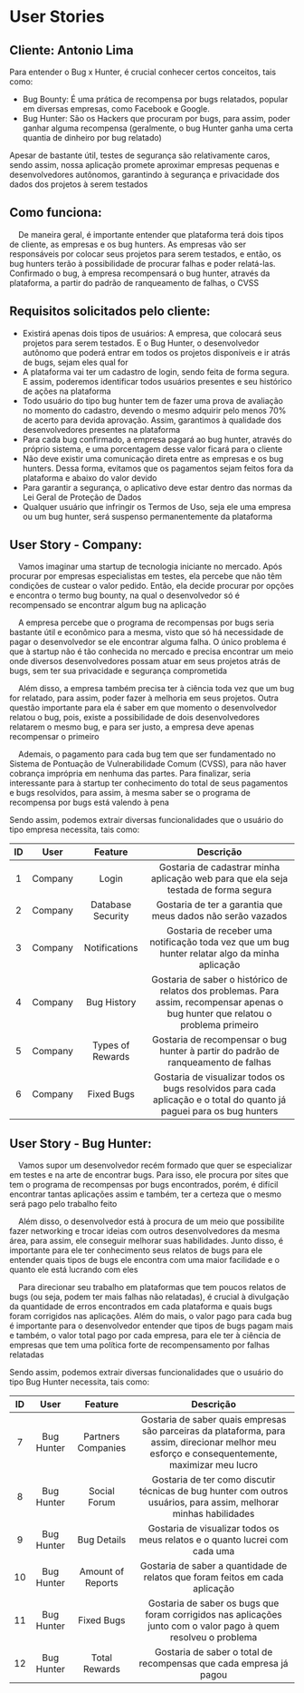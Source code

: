 # User Stories

## Cliente: Antonio Lima

Para entender o Bug x Hunter, é crucial conhecer certos conceitos, tais como:

- Bug Bounty: É uma prática de recompensa por bugs relatados, popular em diversas empresas, como Facebook e Google.
- Bug Hunter: São os Hackers que procuram por bugs, para assim, poder ganhar alguma recompensa (geralmente, o bug Hunter ganha uma certa quantia de dinheiro por bug relatado)

Apesar de bastante útil, testes de segurança são relativamente caros, sendo assim, nossa aplicação promete aproximar empresas pequenas e desenvolvedores autônomos, garantindo à segurança e privacidade dos dados dos projetos à serem testados

## Como funciona:

 <p>&nbsp;&nbsp;&nbsp;&nbsp;De maneira geral, é importante entender que plataforma terá dois tipos de cliente, as empresas e os bug hunters. As empresas vão ser responsáveis por colocar seus projetos para serem testados, e então, os bug hunters terão à possibilidade de procurar falhas e poder relatá-las. Confirmado o bug, à empresa recompensará o bug hunter, através da plataforma, a partir do padrão de ranqueamento de falhas, o CVSS</p>

## Requisitos solicitados pelo cliente:

- Existirá apenas dois tipos de usuários: A empresa, que colocará seus projetos para serem testados. E o Bug Hunter, o desenvolvedor autônomo que poderá entrar em todos os projetos disponíveis e ir atrás de bugs, sejam eles qual for
- A plataforma vai ter um cadastro de login, sendo feita de forma segura. E assim, poderemos identificar todos usuários presentes e seu histórico de ações na plataforma
- Todo usuário do tipo bug hunter tem de fazer uma prova de avaliação no momento do cadastro, devendo o mesmo adquirir pelo menos 70% de acerto para devida aprovação. Assim, garantimos à qualidade dos desenvolvedores presentes na plataforma
- Para cada bug confirmado, a empresa pagará ao bug hunter, através do próprio sistema, e uma porcentagem desse valor ficará para o cliente
- Não deve existir uma comunicação direta entre as empresas e os bug hunters. Dessa forma, evitamos que os pagamentos sejam feitos fora da plataforma e abaixo do valor devido
- Para garantir a segurança, o aplicativo deve estar dentro das normas da Lei Geral de Proteção de Dados
- Qualquer usuário que infringir os Termos de Uso, seja ele uma empresa ou um bug hunter, será suspenso permanentemente da plataforma

## User Story - Company:

 <p>&nbsp;&nbsp;&nbsp;&nbsp;Vamos imaginar uma startup de tecnologia iniciante no mercado. Após procurar por empresas especialistas em testes, ela percebe que não têm condições de custear o valor pedido. Então, ela decide procurar por opções e encontra o termo bug bounty, na qual o desenvolvedor só é recompensado se encontrar algum bug na aplicação</p>
 <p>&nbsp;&nbsp;&nbsp;&nbsp;A empresa percebe que o programa de recompensas por bugs seria bastante útil e econômico para a mesma, visto que só há necessidade de pagar o desenvolvedor se ele encontrar alguma falha. O único problema é que à startup não é tão conhecida no mercado e precisa encontrar um meio onde diversos desenvolvedores possam atuar em seus projetos atrás de bugs, sem ter sua privacidade e segurança comprometida</p>
 <p>&nbsp;&nbsp;&nbsp;&nbsp;Além disso, a empresa também precisa ter à ciência toda vez que um bug for relatado, para assim, poder fazer à melhoria em seus projetos. Outra questão importante para ela é saber em que momento o desenvolvedor relatou o bug, pois, existe a possibilidade de dois desenvolvedores relatarem o mesmo bug, e para ser justo, a empresa deve apenas recompensar o primeiro</p>
 <p>&nbsp;&nbsp;&nbsp;&nbsp;Ademais, o pagamento para cada bug tem que ser fundamentado no Sistema de Pontuação de Vulnerabilidade Comum (CVSS), para não haver cobrança imprópria em nenhuma das partes. Para finalizar, seria interessante para à startup ter conhecimento do total de seus pagamentos e bugs resolvidos, para assim, à mesma saber se o programa de recompensa por bugs está valendo à pena</p>

Sendo assim, podemos extrair diversas funcionalidades que o usuário do tipo empresa necessita, tais como:

| ID  |  User   |      Feature      |                                                              Descrição                                                              |
| :-: | :-----: | :---------------: | :---------------------------------------------------------------------------------------------------------------------------------: |
|  1  | Company |       Login       |                         Gostaria de cadastrar minha aplicação web para que ela seja testada de forma segura                         |
|  2  | Company | Database Security |                                     Gostaria de ter a garantia que meus dados não serão vazados                                     |
|  3  | Company |   Notifications   |                   Gostaria de receber uma notificação toda vez que um bug hunter relatar algo da minha aplicação                    |
|  4  | Company |    Bug History    | Gostaria de saber o histórico de relatos dos problemas. Para assim, recompensar apenas o bug hunter que relatou o problema primeiro |
|  5  | Company | Types of Rewards  |                          Gostaria de recompensar o bug hunter à partir do padrão de ranqueamento de falhas                          |
|  6  | Company |    Fixed Bugs     |        Gostaria de visualizar todos os bugs resolvidos para cada aplicação e o total do quanto já paguei para os bug hunters        |

## User Story - Bug Hunter:

 <p>&nbsp;&nbsp;&nbsp;&nbsp;Vamos supor um desenvolvedor recém formado que quer se especializar em testes e na arte de encontrar bugs. Para isso, ele procura por sites que tem o programa de recompensas por bugs encontrados, porém, é difícil encontrar tantas aplicações assim e também, ter a certeza que o mesmo será pago pelo trabalho feito</p>
 <p>&nbsp;&nbsp;&nbsp;&nbsp;Além disso, o desenvolvedor está à procura de um meio que possibilite fazer networking e trocar ideias com outros desenvolvedores da mesma área, para assim, ele conseguir melhorar suas habilidades. Junto disso, é importante para ele ter conhecimento seus relatos de bugs para ele entender quais tipos de bugs ele encontra com uma maior facilidade e o quanto ele está lucrando com eles</p>
 <p>&nbsp;&nbsp;&nbsp;&nbsp;Para direcionar seu trabalho em plataformas que tem poucos relatos de bugs (ou seja, podem ter mais falhas não relatadas), é crucial à divulgação da quantidade de erros encontrados em cada plataforma e quais bugs foram corrigidos nas aplicações. Além do mais, o valor pago para cada bug é importante para o desenvolvedor entender que tipos de bugs pagam mais e também, o valor total pago por cada empresa, para ele ter à ciência de empresas que tem uma política forte de recompensamento por falhas relatadas</p>

Sendo assim, podemos extrair diversas funcionalidades que o usuário do tipo Bug Hunter necessita, tais como:

| ID  |    User    |      Feature       |                                                                    Descrição                                                                    |
| :-: | :--------: | :----------------: | :---------------------------------------------------------------------------------------------------------------------------------------------: |
|  7  | Bug Hunter | Partners Companies | Gostaria de saber quais empresas são parceiras da plataforma, para assim, direcionar melhor meu esforço e consequentemente, maximizar meu lucro |
|  8  | Bug Hunter |    Social Forum    |                Gostaria de ter como discutir técnicas de bug hunter com outros usuários, para assim, melhorar minhas habilidades                |
|  9  | Bug Hunter |    Bug Details     |                                   Gostaria de visualizar todos os meus relatos e o quanto lucrei com cada uma                                   |
| 10  | Bug Hunter | Amount of Reports  |                                  Gostaria de saber a quantidade de relatos que foram feitos em cada aplicação                                   |
| 11  | Bug Hunter |     Fixed Bugs     |                 Gostaria de saber os bugs que foram corrigidos nas aplicações junto com o valor pago à quem resolveu o problema                 |
| 12  | Bug Hunter |   Total Rewards    |                                       Gostaria de saber o total de recompensas que cada empresa já pagou                                        |
